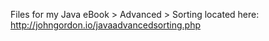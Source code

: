 Files for my Java eBook > Advanced > Sorting located here:
http://johngordon.io/javaadvancedsorting.php
